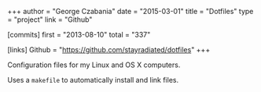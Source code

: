 +++
author = "George Czabania"
date = "2015-03-01"
title = "Dotfiles"
type = "project"
link = "Github"

[commits]
  first = "2013-08-10"
  total = "337"

[links]
  Github = "https://github.com/stayradiated/dotfiles"
+++

Configuration files for my Linux and OS X computers.

Uses a `makefile` to automatically install and link files.
